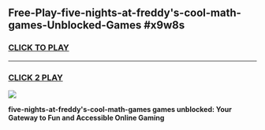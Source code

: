 
## Free-Play-five-nights-at-freddy's-cool-math-games-Unblocked-Games #x9w8s
<h3>
<a href="https://news.freeplayer.one?title=five-nights-at-freddy's-cool-math-games&ref=8M">CLICK TO PLAY</a></h3>
<hr>

<h3>
<a href="https://news.freeplayer.one?title=five-nights-at-freddy's-cool-math-games&ref=8M">CLICK 2 PLAY</a>
  
</h3>

<a href="https://news.freeplayer.one?title=five-nights-at-freddy's-cool-math-games&ref=8M"><img src="https://clearcache.store/games.png"></a>


**five-nights-at-freddy's-cool-math-games games unblocked: Your Gateway to Fun and Accessible Online Gaming**
